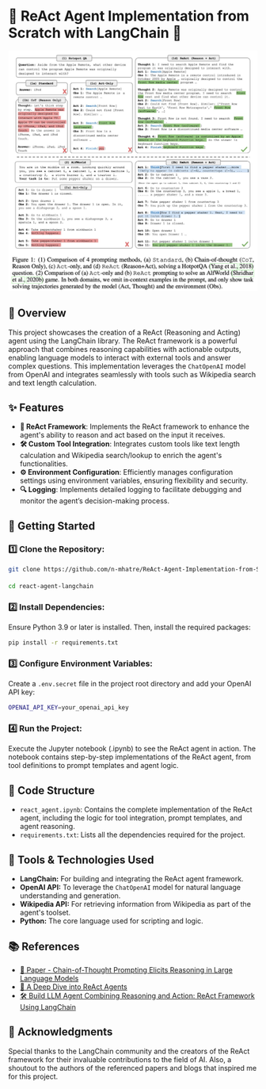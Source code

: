 # 🚀 ReAct Agent Implementation from Scratch with LangChain 🧠
![img](image.jpg)

## 📝 Overview

This project showcases the creation of a ReAct (Reasoning and Acting) agent using the LangChain library. The ReAct framework is a powerful approach that combines reasoning capabilities with actionable outputs, enabling language models to interact with external tools and answer complex questions. This implementation leverages the `ChatOpenAI` model from OpenAI and integrates seamlessly with tools such as Wikipedia search and text length calculation.

## ✨ Features

- **🔗 ReAct Framework**: Implements the ReAct framework to enhance the agent's ability to reason and act based on the input it receives.
- **🛠️ Custom Tool Integration**: Integrates custom tools like text length calculation and Wikipedia search/lookup to enrich the agent's functionalities.
- **⚙️ Environment Configuration**: Efficiently manages configuration settings using environment variables, ensuring flexibility and security.
- **🔍 Logging**: Implements detailed logging to facilitate debugging and monitor the agent’s decision-making process.


## 🚀 Getting Started

### 1️⃣ Clone the Repository:

```bash
git clone https://github.com/n-mhatre/ReAct-Agent-Implementation-from-Scratch-with-LangChain.git

cd react-agent-langchain
```

### 2️⃣ Install Dependencies:
Ensure Python 3.9 or later is installed. Then, install the required packages:
```bash
pip install -r requirements.txt
```

### 3️⃣ Configure Environment Variables:
Create a `.env.secret` file in the project root directory and add your OpenAI API key:
```bash
OPENAI_API_KEY=your_openai_api_key
```
### 4️⃣ Run the Project:
Execute the Jupyter notebook (.ipynb) to see the ReAct agent in action. The notebook contains step-by-step implementations of the ReAct agent, from tool definitions to prompt templates and agent logic.

## 📂 Code Structure
- `react_agent.ipynb`: Contains the complete implementation of the ReAct agent, including the logic for tool integration, prompt templates, and agent reasoning.
- `requirements.txt`: Lists all the dependencies required for the project.


## 🔧 Tools & Technologies Used
- **LangChain:** For building and integrating the ReAct agent framework.
- **OpenAI API:** To leverage the `ChatOpenAI` model for natural language understanding and generation.
- **Wikipedia API:** For retrieving information from Wikipedia as part of the agent's toolset.
- **Python:** The core language used for scripting and logic.

## 📚 References
- [📝 Paper - Chain-of-Thought Prompting Elicits Reasoning
in Large Language Models](https://arxiv.org/pdf/2201.11903)
- [📖 A Deep Dive into ReAct Agents](https://medium.com/@AbhiramiVS/a-deep-dive-into-react-agents-99cef47aa8dc)
- [🛠️ Build LLM Agent Combining Reasoning and Action: ReAct Framework Using LangChain](https://medium.com/@jainashish.079/build-llm-agent-combining-reasoning-and-action-react-framework-using-langchain-379a89a7e881)

## 🙌 Acknowledgments
Special thanks to the LangChain community and the creators of the ReAct framework for their invaluable contributions to the field of AI. Also, a shoutout to the authors of the referenced papers and blogs that inspired me for this project.
